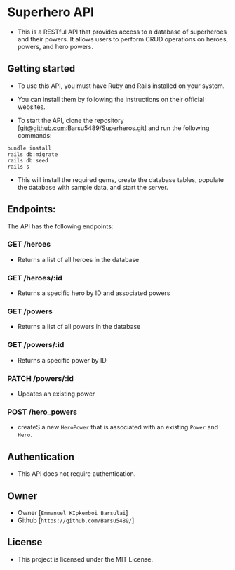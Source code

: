# Superhero API
- This is a RESTful API that provides access to a database of superheroes and their powers. It allows users to perform CRUD operations on heroes, powers, and hero powers.

## Getting started 
- To use this API, you must have Ruby and Rails installed on your system. 
- You can install them by following the instructions on their official websites.


- To start the API, clone the repository [git@github.com:Barsu5489/Superheros.git] and run the following commands:
```
bundle install
rails db:migrate
rails db:seed
rails s
```
- This will install the required gems, create the database tables, populate the database with sample data, and start the server.


## Endpoints:
 The API has the following endpoints:
### GET /heroes 
- Returns a list of all heroes in the database
### GET /heroes/:id 
- Returns a specific hero by ID and associated powers
### GET /powers 
- Returns a list of all powers in the database
### GET /powers/:id 
- Returns a specific power by ID
### PATCH /powers/:id 
- Updates an existing power
### POST /hero_powers
- createS a new `HeroPower` that is associated with an
existing `Power` and `Hero`.


## Authentication
- This API does not require authentication.

## Owner
- Owner [`Emmanuel KIpkemboi Barsulai`]
- Github [`https://github.com/Barsu5489/`]
## License
- This project is licensed under the MIT License.
